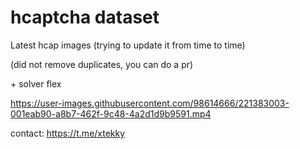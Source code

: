 # hcaptcha dataset
 Latest hcap images (trying to update it from time to time)

(did not remove duplicates, you can do a pr)

\+ solver flex


https://user-images.githubusercontent.com/98614666/221383003-001eab90-a8b7-462f-9c48-4a2d1d9b9591.mp4



contact: https://t.me/xtekky
